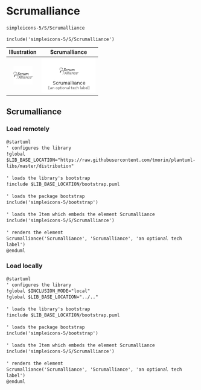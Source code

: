 # Scrumalliance


```text
simpleicons-5/S/Scrumalliance
```

```text
include('simpleicons-5/S/Scrumalliance')
```



| Illustration | Scrumalliance |
| :---: | :---: |
| ![illustration for Illustration](../../simpleicons-5/S/Scrumalliance.png) | ![illustration for Scrumalliance](../../simpleicons-5/S/Scrumalliance.Local.png) |




## Scrumalliance

### Load remotely
```plantuml
@startuml
' configures the library
!global $LIB_BASE_LOCATION="https://raw.githubusercontent.com/tmorin/plantuml-libs/master/distribution"

' loads the library's bootstrap
!include $LIB_BASE_LOCATION/bootstrap.puml

' loads the package bootstrap
include('simpleicons-5/bootstrap')

' loads the Item which embeds the element Scrumalliance
include('simpleicons-5/S/Scrumalliance')

' renders the element
Scrumalliance('Scrumalliance', 'Scrumalliance', 'an optional tech label')
@enduml
```

### Load locally
```plantuml
@startuml
' configures the library
!global $INCLUSION_MODE="local"
!global $LIB_BASE_LOCATION="../.."

' loads the library's bootstrap
!include $LIB_BASE_LOCATION/bootstrap.puml

' loads the package bootstrap
include('simpleicons-5/bootstrap')

' loads the Item which embeds the element Scrumalliance
include('simpleicons-5/S/Scrumalliance')

' renders the element
Scrumalliance('Scrumalliance', 'Scrumalliance', 'an optional tech label')
@enduml
```

